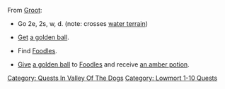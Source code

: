 From [Groot](Hermit.md "wikilink"):

-   Go 2e, 2s, w, d. (note: crosses [water
    terrain](Water_Terrain.md "wikilink"))

<!-- -->

-   [Get](Get.md "wikilink") [a golden ball](Golden_Ball.md "wikilink").

<!-- -->

-   Find [Foodles](Foodles.md "wikilink").

<!-- -->

-   [Give](Give.md "wikilink") [a golden
    ball](Golden_Ball.md "wikilink") to [Foodles](Foodles.md "wikilink")
    and receive [an amber potion](Amber_Potion.md "wikilink").

[Category: Quests In Valley Of The
Dogs](Category:_Quests_In_Valley_Of_The_Dogs "wikilink") [Category:
Lowmort 1-10 Quests](Category:_Lowmort_1-10_Quests "wikilink")
